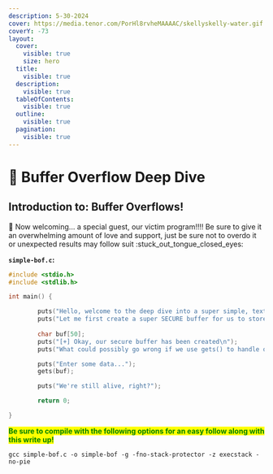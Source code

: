 ```yaml
---
description: 5-30-2024
cover: https://media.tenor.com/PorHl8rvheMAAAAC/skellyskelly-water.gif
coverY: -73
layout:
  cover:
    visible: true
    size: hero
  title:
    visible: true
  description:
    visible: true
  tableOfContents:
    visible: true
  outline:
    visible: true
  pagination:
    visible: true
---
```


# 🌊 Buffer Overflow Deep Dive

## Introduction to: Buffer Overflows!

:wave: Now welcoming... a special guest, our victim program!!!! Be sure to give it an overwhelming amount of love and support, just be sure not to overdo it or unexpected results may follow suit :stuck\_out\_tongue\_closed\_eyes:

**`simple-bof.c`:**

```c
#include <stdio.h>
#include <stdlib.h>

int main() {

        puts("Hello, welcome to the deep dive into a super simple, textbook stack-based buffer overflow!!\n");
        puts("Let me first create a super SECURE buffer for us to store our user input ;)\n");
        
        char buf[50];
        puts("[+] Okay, our secure buffer has been created\n");
        puts("What could possibly go wrong if we use gets() to handle our input?\n");

        puts("Enter some data...");
        gets(buf);

        puts("We're still alive, right?");

        return 0;

}
```

<mark style="color:green;">**Be sure to compile with the following options for an easy follow along with this write up!**</mark>

```
gcc simple-bof.c -o simple-bof -g -fno-stack-protector -z execstack -no-pie
```

